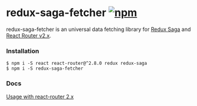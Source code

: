 # redux-saga-fetcher [![npm](https://img.shields.io/npm/v/redux-saga-fetcher.svg?style=flat-square)](https://www.npmjs.com/package/redux-saga-fetcher)

redux-saga-fetcher is an universal data fetching library for [Redux Saga](https://github.com/yelouafi/redux-saga) and [React Router v2.x](https://github.com/reactjs/react-router).

### Installation

```shell
$ npm i -S react react-router@^2.8.0 redux redux-saga
$ npm i -S redux-saga-fetcher
```

### Docs
[Usage with react-router 2.x](https://github.com/ntkoso/redux-saga-fetcher/tree/1.0.x/docs)
